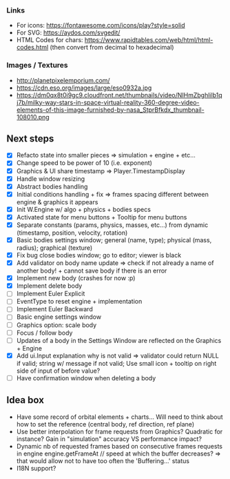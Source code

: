 ### Links
- For icons: https://fontawesome.com/icons/play?style=solid
- For SVG: https://aydos.com/svgedit/
- HTML Codes for chars: https://www.rapidtables.com/web/html/html-codes.html (then convert from decimal to hexadecimal)

### Images / Textures
- http://planetpixelemporium.com/
- https://cdn.eso.org/images/large/eso0932a.jpg
- https://dm0qx8t0i9gc9.cloudfront.net/thumbnails/video/NIHmZbghlilb1qj7b/milky-way-stars-in-space-virtual-reality-360-degree-video-elements-of-this-image-furnished-by-nasa_StprBfkdx_thumbnail-108010.png

## Next steps
- [x] Refacto state into smaller pieces => simulation + engine + etc...
- [x] Change speed to be power of 10 (i.e. exponent)
- [x] Graphics & UI share timestamp => Player.TimestampDisplay
- [x] Handle window resizing
- [x] Abstract bodies handling
- [x] Initial conditions handling + fix => frames spacing different between engine & graphics it appears
- [x] Init W.Engine w/ algo + physics + bodies specs
- [x] Activated state for menu buttons + Tooltip for menu buttons
- [x] Separate constants (params, physics, masses, etc...) from dynamic (timestamp, position, velocity, rotation)
- [x] Basic bodies settings window; general (name, type); physical (mass, radius); graphical (texture)
- [x] Fix bug close bodies window; go to editor; viewer is black
- [x] Add validator on body name update => check if not already a name of another body! + cannot save body if there is an error
- [x] Implement new body (crashes for now :p)
- [x] Implement delete body
- [ ] Implement Euler Explicit
- [ ] EventType to reset engine + implementation
- [ ] Implement Euler Backward
- [ ] Basic engine settings window
- [ ] Graphics option: scale body
- [ ] Focus / follow body
- [ ] Updates of a body in the Settings Window are reflected on the Graphics + Engine
- [x] Add ui.Input explanation why is not valid => validator could return NULL if valid; string w/ message if not valid;
      Use small icon + tooltip on right side of input of before value?
- [ ] Have confirmation window when deleting a body

## Idea box
- Have some record of orbital elements + charts... Will need to think about how
  to set the reference (central body, ref direction, ref plane)
- Use better interpolation for frame requests from Graphics?
  Quadratic for instance? Gain in "simulation" accuracy VS performance impact?
- Dynamic nb of requested frames based on consecutive frames requests in engine
  engine.getFrameAt // speed at which the buffer decreases? => that would allow
  not to have too often the 'Buffering...' status
- I18N support?

